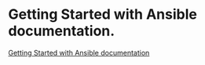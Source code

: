 # Getting Started with Ansible documentation.

[Getting Started with Ansible documentation](http://people.redhat.com/grieger/summit2018_labs/getting_started_ansible.html)
